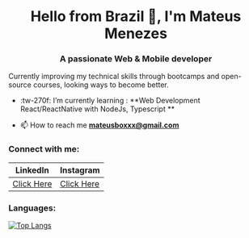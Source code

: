 <h1 align="center">Hello from Brazil 👋, I'm Mateus Menezes</h1>
<h3 align="center">A passionate Web & Mobile developer</h3>

Currently improving my technical skills through bootcamps and open-source courses, looking ways to become better.

- :tw-270f: I’m currently learning : **Web Development React/ReactNative with NodeJs, Typescript **

- 📫 How to reach me **mateusboxxx@gmail.com**

<h3 align="left">Connect with me:</h3>

|  LinkedIn | Instagram  |
| ------------ | ------------ |
| <a href="https://www.linkedin.com/in/mateus-menezes-377703122/" target="blank"> Click Here | <a href="https://www.instagram.com/mene.mateus/" target="blank"> Click Here  |


<h3 align="left">Languages:</h3>

[![Top Langs](https://github-readme-stats.vercel.app/api/top-langs/?username=MeneMateus&layout=compact)](https://github.com/anuraghazra/github-readme-stats)
